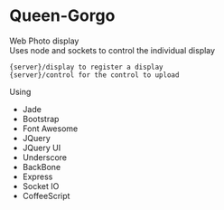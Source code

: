 Queen-Gorgo
===========

Web Photo display   
Uses node and sockets to control the individual display   


    {server}/display to register a display
    {server}/control for the control to upload



Using 
* Jade
* Bootstrap
* Font Awesome
* JQuery
* JQuery UI
* Underscore
* BackBone
* Express
* Socket IO
* CoffeeScript


